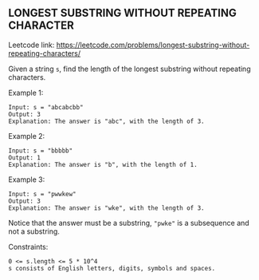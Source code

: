 ## LONGEST SUBSTRING WITHOUT REPEATING CHARACTER

Leetcode link: https://leetcode.com/problems/longest-substring-without-repeating-characters/

Given a string `s`, find the length of the longest substring without repeating characters.

Example 1:

```
Input: s = "abcabcbb"
Output: 3
Explanation: The answer is "abc", with the length of 3.
```

Example 2:

```
Input: s = "bbbbb"
Output: 1
Explanation: The answer is "b", with the length of 1.
```

Example 3:

```
Input: s = "pwwkew"
Output: 3
Explanation: The answer is "wke", with the length of 3.
```

Notice that the answer must be a substring, `"pwke"` is a subsequence and not a substring.

Constraints:

```
0 <= s.length <= 5 * 10^4
s consists of English letters, digits, symbols and spaces.
```
